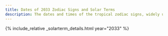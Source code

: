 ```yaml
---
title: Dates of 2033 Zodiac Signs and Solar Terms
description: The dates and times of the tropical zodiac signs, widely used in western astrology, and solar terms of year 2033
---
```

{% include_relative _solarterm_details.html year="2033" %}
